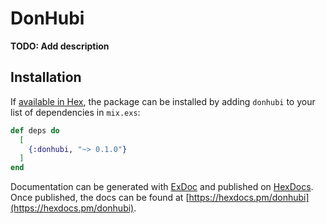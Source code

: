 # DonHubi

**TODO: Add description**

## Installation

If [available in Hex](https://hex.pm/docs/publish), the package can be installed
by adding `donhubi` to your list of dependencies in `mix.exs`:

```elixir
def deps do
  [
    {:donhubi, "~> 0.1.0"}
  ]
end
```

Documentation can be generated with [ExDoc](https://github.com/elixir-lang/ex_doc)
and published on [HexDocs](https://hexdocs.pm). Once published, the docs can
be found at [https://hexdocs.pm/donhubi](https://hexdocs.pm/donhubi).
